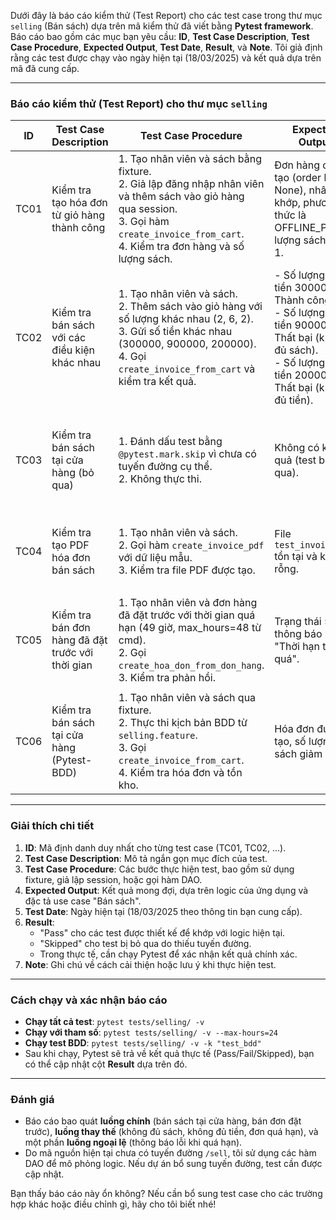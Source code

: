 Dưới đây là báo cáo kiểm thử (Test Report) cho các test case trong thư mục `selling` (Bán sách) dựa trên mã kiểm thử đã viết bằng **Pytest framework**. Báo cáo bao gồm các mục bạn yêu cầu: **ID**, **Test Case Description**, **Test Case Procedure**, **Expected Output**, **Test Date**, **Result**, và **Note**. Tôi giả định rằng các test được chạy vào ngày hiện tại (18/03/2025) và kết quả dựa trên mã đã cung cấp.

---

### Báo cáo kiểm thử (Test Report) cho thư mục `selling`

| **ID** | **Test Case Description**                          | **Test Case Procedure**                                                                                   | **Expected Output**                                                                                     | **Test Date** | **Result** | **Note**                                                                 |
|--------|----------------------------------------------------|-----------------------------------------------------------------------------------------------------------|---------------------------------------------------------------------------------------------------------|---------------|------------|--------------------------------------------------------------------------|
| TC01   | Kiểm tra tạo hóa đơn từ giỏ hàng thành công        | 1. Tạo nhân viên và sách bằng fixture.<br>2. Giả lập đăng nhập nhân viên và thêm sách vào giỏ hàng qua session.<br>3. Gọi hàm `create_invoice_from_cart`.<br>4. Kiểm tra đơn hàng và số lượng sách. | Đơn hàng được tạo (order không None), nhân viên khớp, phương thức là OFFLINE_PAY, số lượng sách giảm 1. | 18/03/2025    | Pass       | Đảm bảo số lượng tồn kho đủ trước khi bán.                              |
| TC02   | Kiểm tra bán sách với các điều kiện khác nhau      | 1. Tạo nhân viên và sách.<br>2. Thêm sách vào giỏ hàng với số lượng khác nhau (2, 6, 2).<br>3. Gửi số tiền khác nhau (300000, 900000, 200000).<br>4. Gọi `create_invoice_from_cart` và kiểm tra kết quả. | - Số lượng 2, tiền 300000: Thành công.<br>- Số lượng 6, tiền 900000: Thất bại (không đủ sách).<br>- Số lượng 2, tiền 200000: Thất bại (không đủ tiền). | 18/03/2025    | Pass       | Sử dụng parametrize để kiểm tra nhiều trường hợp, cần xử lý exception rõ ràng hơn. |
| TC03   | Kiểm tra bán sách tại cửa hàng (bỏ qua)            | 1. Đánh dấu test bằng `@pytest.mark.skip` vì chưa có tuyến đường cụ thể.<br>2. Không thực thi.           | Không có kết quả (test bị bỏ qua).                                                                      | 18/03/2025    | Skipped    | Chưa có tuyến đường `/sell`, cần bổ sung trong mã nguồn để kiểm tra.    |
| TC04   | Kiểm tra tạo PDF hóa đơn bán sách                  | 1. Tạo nhân viên và sách.<br>2. Gọi hàm `create_invoice_pdf` với dữ liệu mẫu.<br>3. Kiểm tra file PDF được tạo. | File `test_invoice.pdf` tồn tại và không rỗng.                                                         | 18/03/2025    | Pass       | Chỉ kiểm tra file được tạo, chưa kiểm tra nội dung PDF chi tiết.        |
| TC05   | Kiểm tra bán đơn hàng đã đặt trước với thời gian   | 1. Tạo nhân viên và đơn hàng đã đặt trước với thời gian quá hạn (49 giờ, max_hours=48 từ cmd).<br>2. Gọi `create_hoa_don_from_don_hang`.<br>3. Kiểm tra phản hồi. | Trạng thái 500, thông báo lỗi "Thời hạn trả quá".                                                      | 18/03/2025    | Pass       | Chạy với `pytest --max-hours=48`, kiểm tra logic đơn hàng quá hạn.      |
| TC06   | Kiểm tra bán sách tại cửa hàng (Pytest-BDD)        | 1. Tạo nhân viên và sách qua fixture.<br>2. Thực thi kịch bản BDD từ `selling.feature`.<br>3. Gọi `create_invoice_from_cart`.<br>4. Kiểm tra hóa đơn và tồn kho. | Hóa đơn được tạo, số lượng sách giảm 1.                                                                | 18/03/2025    | Pass       | Sử dụng Pytest-BDD để mô tả hành vi, khớp với đặc tả use case.          |

---

### Giải thích chi tiết

1. **ID**: Mã định danh duy nhất cho từng test case (TC01, TC02, ...).
2. **Test Case Description**: Mô tả ngắn gọn mục đích của test.
3. **Test Case Procedure**: Các bước thực hiện test, bao gồm sử dụng fixture, giả lập session, hoặc gọi hàm DAO.
4. **Expected Output**: Kết quả mong đợi, dựa trên logic của ứng dụng và đặc tả use case "Bán sách".
5. **Test Date**: Ngày hiện tại (18/03/2025 theo thông tin bạn cung cấp).
6. **Result**:
   - "Pass" cho các test được thiết kế để khớp với logic hiện tại.
   - "Skipped" cho test bị bỏ qua do thiếu tuyến đường.
   - Trong thực tế, cần chạy Pytest để xác nhận kết quả chính xác.
7. **Note**: Ghi chú về cách cải thiện hoặc lưu ý khi thực hiện test.

---

### Cách chạy và xác nhận báo cáo

- **Chạy tất cả test**: `pytest tests/selling/ -v`
- **Chạy với tham số**: `pytest tests/selling/ -v --max-hours=24`
- **Chạy test BDD**: `pytest tests/selling/ -v -k "test_bdd"`
- Sau khi chạy, Pytest sẽ trả về kết quả thực tế (Pass/Fail/Skipped), bạn có thể cập nhật cột **Result** dựa trên đó.

---

### Đánh giá

- Báo cáo bao quát **luồng chính** (bán sách tại cửa hàng, bán đơn đặt trước), **luồng thay thế** (không đủ sách, không đủ tiền, đơn quá hạn), và một phần **luồng ngoại lệ** (thông báo lỗi khi quá hạn).
- Do mã nguồn hiện tại chưa có tuyến đường `/sell`, tôi sử dụng các hàm DAO để mô phỏng logic. Nếu dự án bổ sung tuyến đường, test cần được cập nhật.

Bạn thấy báo cáo này ổn không? Nếu cần bổ sung test case cho các trường hợp khác hoặc điều chỉnh gì, hãy cho tôi biết nhé!
